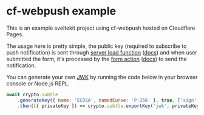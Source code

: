 # cf-webpush example

This is an example sveltekit project using cf-webpush hosted on Cloudflare Pages.

The usage here is pretty simple, the public key (required to subscribe to push notification) is sent through [server load function](./src/routes/%2Bpage.server.ts) ([docs](https://kit.svelte.dev/docs/load)) and when user submitted the form, it's processed by the [form action](./src/routes/%2Bpage.server.ts) ([docs](https://kit.svelte.dev/docs/form-actions)) to send the notification.

You can generate your own [JWK](./.env) by running the code below in your browser console or Node.js REPL.

```js
await crypto.subtle
	.generateKey({ name: 'ECDSA', namedCurve: 'P-256' }, true, ['sign', 'verify'])
	.then(({ privateKey }) => crypto.subtle.exportKey('jwk', privateKey));
```
